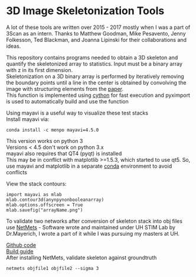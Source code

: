 # 3D Image Skeletonization Tools

A lot of these tools are written over 2015 - 2017 mostly when I was a part of 3Scan as an intern. Thanks to Matthew Goodman, Mike Pesavento, Jenny Folkesson, Ted Blackman, and Joanna Lipinski for their collaborations and ideas.

This repository contains programs needed to obtain a 3D skeleton and quantify the skeletonized array to statistics.
Input must be a binary array with z in its first dimension.  
Skeletonization on a 3D binary array is performed by iteratively removing the boundary points until a line in the center is obtained by convolving the image with structuring elements from the [paper](https://drive.google.com/file/d/1kCEmfOx1mwoyggAfkYOsyRhOywfkiIU1/view?usp=sharing).  
This function is implemented using [cython](http://docs.cython.org/src/reference/compilation.html) for fast execution and pyximport is used to automatically build and use the function

Using mayavi is a useful way to visualize these test stacks  
Install mayavi via:  

```conda install -c menpo mayavi=4.5.0```

This version works on python 3  
Versions < 4.5 don't work on python 3.x  
mayavi also requires that QT4 (pyqt) is installed  
This may be in conflict with matplotlib >=1.5.3, which started to use qt5. So, use mayavi and matplotlib in a separate [conda](https://www.digitalocean.com/community/tutorials/how-to-install-the-anaconda-python-distribution-on-ubuntu-16-04) environment to avoid conflicts

View the stack contours:

```import mayavi as mlab```  
```mlab.contour3d(anynpynonbooleanarray)```  
```mlab.options.offscreen = True```  
```mlab.savefig("arrayName.png")```  

To validate two networks after conversion of skeleton stack into obj files use [NetMets](http://stim.ee.uh.edu/resources/software/netmets/) - Software wrote and maintained under UH STIM Lab by Dr.Mayerich, I wrote a part of it while I was pursuing my masters at UH.

[Github code](https://git.stim.ee.uh.edu/segmentation/netmets)  
[Build guide](http://stim.ee.uh.edu/education/software-build-guide/)  
After installing NetMets, validate skeleton against groundtruth

```netmets objfile1 objfile2 --sigma 3```
